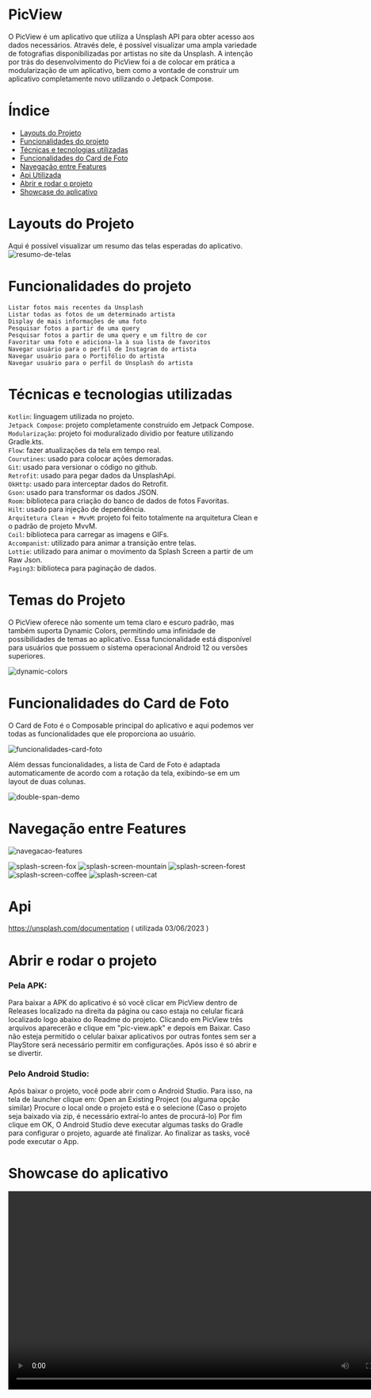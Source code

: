 # PicView
O PicView é um aplicativo que utiliza a Unsplash API para obter acesso aos dados necessários. Através dele, é possível visualizar uma ampla variedade de fotografias disponibilizadas por artistas no site da Unsplash. A intenção por trás do desenvolvimento do PicView foi a de colocar em prática a modularização de um aplicativo, bem como a vontade de construir um aplicativo completamente novo utilizando o Jetpack Compose.

# Índice 

* [Layouts do Projeto](#layouts-do-projeto)
* [Funcionalidades do projeto](#funcionalidades-do-projeto)
* [Técnicas e tecnologias utilizadas](#técnicas-e-tecnologias-utilizadas)
* [Funcionalidades do Card de Foto](#funcionalidades-do-card-de-foto)
* [Navegação entre Features](#navegação-entre-features)
* [Api Utilizada](#api)
* [Abrir e rodar o projeto](#abrir-e-rodar-o-projeto)
* [Showcase do aplicativo](#showcase-do-aplicativo)

# Layouts do Projeto
Aqui é possível visualizar um resumo das telas esperadas do aplicativo.
![resumo-de-telas](https://github.com/gabrielbmmaia/PicView/assets/109977155/bdd8f25f-e017-422d-9df5-f9920e63e3f5)


# Funcionalidades do projeto
`Listar fotos mais recentes da Unsplash` <br>
`Listar todas as fotos de um determinado artista` <br>
`Display de mais informações de uma foto` <br>
`Pesquisar fotos a partir de uma query` <br>
`Pesquisar fotos a partir de uma query e um filtro de cor` <br>
`Favoritar uma foto e adiciona-la à sua lista de favoritos` <br>
`Navegar usuário para o perfil de Instagram do artista` <br>
`Navegar usuário para o Portifólio do artista` <br>
`Navegar usuário para o perfil do Unsplash do artista` <br>

# Técnicas e tecnologias utilizadas
`Kotlin`: linguagem utilizada no projeto. <br>
`Jetpack Compose`: projeto completamente construido em Jetpack Compose. <br>
`Modularização`: projeto foi moduralizado dividio por feature utilizando Gradle.kts. <br>
`Flow`: fazer atualizações da tela em tempo real. <br>
`Courutines`: usado para colocar ações demoradas. <br>
`Git`: usado para versionar o código no github. <br>
`Retrofit`: usado para pegar dados da UnsplashApi. <br>
`OkHttp`: usado para interceptar dados do Retrofit. <br>
`Gson`: usado para transformar os dados JSON. <br>
`Room`: biblioteca para criação do banco de dados de fotos Favoritas. <br>
`Hilt`: usado para injeção de dependência. <br>
`Arquitetura Clean + MvvM`: projeto foi feito totalmente na arquitetura Clean e o padrão de projeto MvvM. <br>
`Coil`: biblioteca para carregar as imagens e GIFs. <br>
`Accompanist`: utilizado para animar a transição entre telas. <br>
`Lottie`: utilizado para animar o movimento da Splash Screen a partir de um Raw Json. <br>
`Paging3`: biblioteca para paginação de dados. <br>


# Temas do Projeto
O PicView oferece não somente um tema claro e escuro padrão, mas também suporta Dynamic Colors, permitindo uma infinidade de possibilidades de temas ao aplicativo. Essa funcionalidade está disponível para usuários que possuem o sistema operacional Android 12 ou versões superiores.

![dynamic-colors](https://github.com/gabrielbmmaia/PicView/assets/109977155/4f26b1fd-a44f-4d4a-88de-9b00d852331f)

# Funcionalidades do Card de Foto
O Card de Foto é o Composable principal do aplicativo e aqui podemos ver todas as funcionalidades que ele proporciona ao usuário.

![funcionalidades-card-foto](https://github.com/gabrielbmmaia/PicView/assets/109977155/a45ea746-6d7d-4d09-b427-cddfd1163b0f)

Além dessas funcionalidades, a lista de Card de Foto é adaptada automaticamente de acordo com a rotação da tela, exibindo-se em um layout de duas colunas.

![double-span-demo](https://github.com/gabrielbmmaia/PicView/assets/109977155/b0e2efd4-8831-40c4-9086-1af0e30d3d06)


# Navegação entre Features
![navegacao-features](https://github.com/gabrielbmmaia/PicView/assets/109977155/f4052999-31b3-4e36-8f4c-00e46226005b)


![splash-screen-fox](https://github.com/gabrielbmmaia/PicView/assets/109977155/24cde29d-43ca-4c4f-be4b-b4b44971dbc8)
![splash-screen-mountain](https://github.com/gabrielbmmaia/PicView/assets/109977155/7aff006e-82dc-49a2-93b6-8a32ce7ced5a)
![splash-screen-forest](https://github.com/gabrielbmmaia/PicView/assets/109977155/d22dbe30-afa5-4b06-a6b6-81a5f0576450)
![splash-screen-coffee](https://github.com/gabrielbmmaia/PicView/assets/109977155/13428386-d8cb-4f8f-bc0c-57b7f0497a7c)
![splash-screen-cat](https://github.com/gabrielbmmaia/PicView/assets/109977155/dbfa8586-722d-43a1-93b6-de8f5e46163c)

# Api
https://unsplash.com/documentation ( utilizada 03/06/2023 )

# Abrir e rodar o projeto

### Pela APK: <br>
Para baixar a APK do aplicativo é só você clicar em PicView dentro de Releases localizado na direita da página ou caso estaja no celular ficará localizado logo abaixo do Readme do projeto. Clicando em PicView três arquivos aparecerão e clique em "pic-view.apk" e depois em Baixar. Caso não esteja permitido o celular baixar aplicativos por outras fontes sem ser a PlayStore será necessário permitir em configurações. Após isso é só abrir e se divertir.

### Pelo Android Studio: <br>
Após baixar o projeto, você pode abrir com o Android Studio. Para isso, na tela de launcher clique em:
Open an Existing Project (ou alguma opção similar) Procure o local onde o projeto está e o selecione (Caso o projeto seja baixado via zip, é necessário extraí-lo
antes de procurá-lo) Por fim clique em OK, O Android Studio deve executar algumas tasks do Gradle para configurar o projeto, aguarde até finalizar. Ao finalizar as 
tasks, você pode executar o App.

# Showcase do aplicativo
<div align="center">
 <video src=https://github.com/gabrielbmmaia/PicView/assets/109977155/8f4e7a6c-462d-423c-80b8-82667ee1ff4a width=800/>
<div/>
